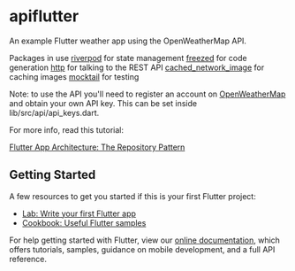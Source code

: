 # apiflutter

An example Flutter weather app using the OpenWeatherMap API.


Packages in use
[riverpod](https://pub.dev/packages/riverpod) for state management
[freezed](https://pub.dev/packages/freezed) for code generation
[http](https://pub.dev/packages/http) for talking to the REST API
[cached_network_image](https://pub.dev/packages/cached_network_image) for caching images
[mocktail](https://pub.dev/packages/mocktail) for testing

Note: to use the API you'll need to register an account on [OpenWeatherMap](https://openweathermap.org/api) and obtain your own API key. This can be set inside lib/src/api/api_keys.dart.

For more info, read this tutorial:

[Flutter App Architecture: The Repository Pattern](https://codewithandrea.com/articles/flutter-repository-pattern/)


## Getting Started
A few resources to get you started if this is your first Flutter project:

- [Lab: Write your first Flutter app](https://flutter.dev/docs/get-started/codelab)
- [Cookbook: Useful Flutter samples](https://flutter.dev/docs/cookbook)

For help getting started with Flutter, view our
[online documentation](https://flutter.dev/docs), which offers tutorials,
samples, guidance on mobile development, and a full API reference.


